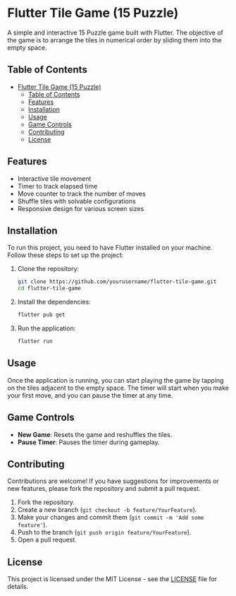 # Flutter Tile Game (15 Puzzle)

A simple and interactive 15 Puzzle game built with Flutter. The objective of the game is to arrange the tiles in numerical order by sliding them into the empty space.

## Table of Contents

- [Flutter Tile Game (15 Puzzle)](#flutter-tile-game-15-puzzle)
  - [Table of Contents](#table-of-contents)
  - [Features](#features)
  - [Installation](#installation)
  - [Usage](#usage)
  - [Game Controls](#game-controls)
  - [Contributing](#contributing)
  - [License](#license)

## Features

- Interactive tile movement
- Timer to track elapsed time
- Move counter to track the number of moves
- Shuffle tiles with solvable configurations
- Responsive design for various screen sizes

## Installation

To run this project, you need to have Flutter installed on your machine. Follow these steps to set up the project:

1. Clone the repository:
   ```bash
   git clone https://github.com/yourusername/flutter-tile-game.git
   cd flutter-tile-game
   ```

2. Install the dependencies:
   ```bash
   flutter pub get
   ```

3. Run the application:
   ```bash
   flutter run
   ```

## Usage

Once the application is running, you can start playing the game by tapping on the tiles adjacent to the empty space. The timer will start when you make your first move, and you can pause the timer at any time.

## Game Controls

- **New Game**: Resets the game and reshuffles the tiles.
- **Pause Timer**: Pauses the timer during gameplay.

## Contributing

Contributions are welcome! If you have suggestions for improvements or new features, please fork the repository and submit a pull request.

1. Fork the repository.
2. Create a new branch (`git checkout -b feature/YourFeature`).
3. Make your changes and commit them (`git commit -m 'Add some feature'`).
4. Push to the branch (`git push origin feature/YourFeature`).
5. Open a pull request.

## License

This project is licensed under the MIT License - see the [LICENSE](LICENSE) file for details.